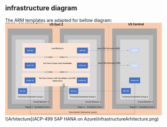 ## infrastructure diagram 
The ARM templates are adapted for bellow diagram:
![Arhitecture](.\InfrastructureArhitecture.png)
![Arhitecture](ACP-499 SAP HANA on Azure\InfrastructureArhitecture.png)
